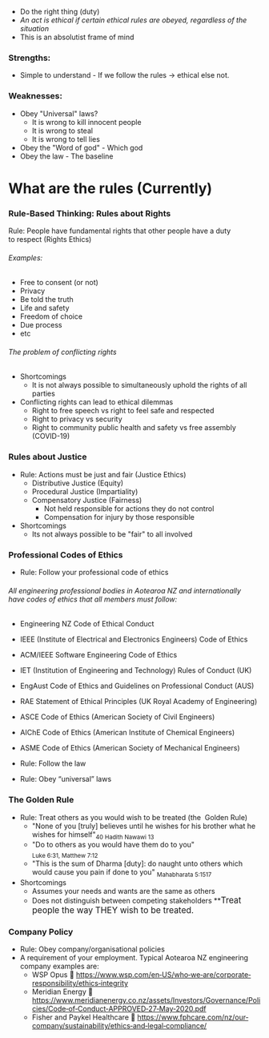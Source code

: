 
- Do the right thing (duty) 
- *An act is ethical if certain ethical rules are obeyed, regardless of the situation*
- This is an absolutist frame of mind
### Strengths:
- Simple to understand - If we follow the rules -> ethical else not.
### Weaknesses:
- Obey "Universal" laws?
	- It is wrong to kill innocent people
	- It is wrong to steal
	- It is wrong to tell lies
- Obey the "Word of god" - Which god
- Obey the law - The baseline
# What are the rules (Currently)

### Rule‐Based Thinking: Rules about Rights
Rule: People have fundamental rights that other people have a duty to respect (Rights Ethics) 
###### Examples:
- Free to consent (or not)
- Privacy
- Be told the truth
- Life and safety
- Freedom of choice
- Due process
- etc
###### The problem of conflicting rights
- Shortcomings
	- It is not always possible to simultaneously uphold the rights of all parties
- Conflicting rights can lead to ethical dilemmas
	- Right to free speech vs right to feel safe and respected
	- Right to privacy vs security
	- Right to community public health and safety vs free assembly (COVID-19)




### Rules about Justice
- Rule: Actions must be just and fair (Justice Ethics) 
	- Distributive Justice (Equity)
	- Procedural Justice (Impartiality)
	- Compensatory Justice (Fairness)
		- Not held responsible for actions they do not control
		- Compensation for injury by those responsible
- Shortcomings
	- Its not always possible to be "fair" to all involved


### Professional Codes of Ethics
- Rule: Follow your professional code of ethics 
###### All engineering professional bodies in Aotearoa NZ and internationally  have codes of ethics that all members must follow: 
- Engineering NZ Code of Ethical Conduct 
- IEEE (Institute of Electrical and Electronics Engineers) Code of Ethics 
- ACM/IEEE Software Engineering Code of Ethics 
- IET (Institution of Engineering and Technology) Rules of Conduct (UK)  
- EngAust Code of Ethics and Guidelines on Professional Conduct (AUS) 
- RAE Statement of Ethical Principles (UK Royal Academy of Engineering) 
- ASCE Code of Ethics (American Society of Civil Engineers) 
- AIChE Code of Ethics (American Institute of Chemical Engineers) 
- ASME Code of Ethics (American Society of Mechanical Engineers)



- Rule: Follow the law 
- Rule: Obey “universal” laws 
### The Golden Rule 
- Rule: Treat others as you would wish to be treated (the  Golden Rule) 
	- "None of you \[truly] believes until he wishes for his brother what he wishes for himself"<sub>40 Hadith Nawawi 13</sub>
	- "Do to others as you would have them do to you" <sub>Luke 6:31, Matthew 7:12</sub>
	- "This is the sum of Dharma \[duty]: do naught unto others which would cause you pain if done to you" <sub>Mahabharata 5:1517</sub>
- Shortcomings
	- Assumes your needs and wants are the same as others
	- Does not distinguish between competing stakeholders
**<big>Treat people the way THEY wish to be treated.</big>




	
### Company Policy
- Rule: Obey company/organisational policies
 - A requirement of your employment. Typical Aotearoa NZ engineering  company examples are: 
	 - WSP Opus  https://www.wsp.com/en‐US/who‐we‐are/corporate‐responsibility/ethics‐integrity 
	 - Meridian Energy  https://www.meridianenergy.co.nz/assets/Investors/Governance/Policies/Code‐of‐Conduct‐APPROVED‐27‐May‐2020.pdf 
	 - Fisher and Paykel Healthcare  https://www.fphcare.com/nz/our‐company/sustainability/ethics‐and‐legal‐compliance/
	 
